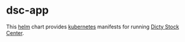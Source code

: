 # dsc-app
This [helm](https://github.com/kubernetes/helm) chart provides
[kubernetes](http://kubernetes.io) manifests for running
[Dicty Stock Center](https://github.com/dictyBase/Dicty-Stock-Center/).
